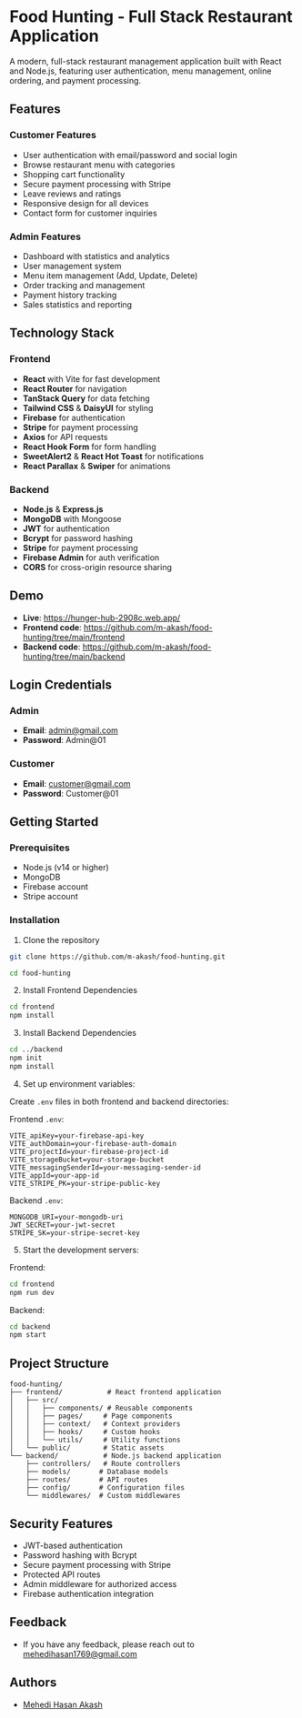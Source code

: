 # Food Hunting - Full Stack Restaurant Application

A modern, full-stack restaurant management application built with React and Node.js, featuring user authentication, menu management, online ordering, and payment processing.

## Features

### Customer Features

- User authentication with email/password and social login
- Browse restaurant menu with categories
- Shopping cart functionality
- Secure payment processing with Stripe
- Leave reviews and ratings
- Responsive design for all devices
- Contact form for customer inquiries

### Admin Features

- Dashboard with statistics and analytics
- User management system
- Menu item management (Add, Update, Delete)
- Order tracking and management
- Payment history tracking
- Sales statistics and reporting

## Technology Stack

### Frontend

- **React** with Vite for fast development
- **React Router** for navigation
- **TanStack Query** for data fetching
- **Tailwind CSS** & **DaisyUI** for styling
- **Firebase** for authentication
- **Stripe** for payment processing
- **Axios** for API requests
- **React Hook Form** for form handling
- **SweetAlert2** & **React Hot Toast** for notifications
- **React Parallax** & **Swiper** for animations

### Backend

- **Node.js** & **Express.js**
- **MongoDB** with Mongoose
- **JWT** for authentication
- **Bcrypt** for password hashing
- **Stripe** for payment processing
- **Firebase Admin** for auth verification
- **CORS** for cross-origin resource sharing

## Demo

- **Live**: https://hunger-hub-2908c.web.app/
- **Frontend code**: https://github.com/m-akash/food-hunting/tree/main/frontend
- **Backend code**: https://github.com/m-akash/food-hunting/tree/main/backend

## Login Credentials

### Admin

- **Email**: admin@gmail.com
- **Password**: Admin@01

### Customer

- **Email**: customer@gmail.com
- **Password**: Customer@01

## Getting Started

### Prerequisites

- Node.js (v14 or higher)
- MongoDB
- Firebase account
- Stripe account

### Installation

1. Clone the repository

```bash
git clone https://github.com/m-akash/food-hunting.git

cd food-hunting
```

2. Install Frontend Dependencies

```bash
cd frontend
npm install
```

3. Install Backend Dependencies

```bash
cd ../backend
npm init
npm install
```

4. Set up environment variables:

Create `.env` files in both frontend and backend directories:

Frontend `.env`:

```env
VITE_apiKey=your-firebase-api-key
VITE_authDomain=your-firebase-auth-domain
VITE_projectId=your-firebase-project-id
VITE_storageBucket=your-storage-bucket
VITE_messagingSenderId=your-messaging-sender-id
VITE_appId=your-app-id
VITE_STRIPE_PK=your-stripe-public-key
```

Backend `.env`:

```env
MONGODB_URI=your-mongodb-uri
JWT_SECRET=your-jwt-secret
STRIPE_SK=your-stripe-secret-key
```

5. Start the development servers:

Frontend:

```bash
cd frontend
npm run dev
```

Backend:

```bash
cd backend
npm start
```

## Project Structure

```
food-hunting/
├── frontend/           # React frontend application
│   ├── src/
│   │   ├── components/ # Reusable components
│   │   ├── pages/     # Page components
│   │   ├── context/   # Context providers
│   │   ├── hooks/     # Custom hooks
│   │   └── utils/     # Utility functions
│   └── public/        # Static assets
└── backend/           # Node.js backend application
    ├── controllers/   # Route controllers
    ├── models/       # Database models
    ├── routes/       # API routes
    ├── config/       # Configuration files
    └── middlewares/  # Custom middlewares
```

## Security Features

- JWT-based authentication
- Password hashing with Bcrypt
- Secure payment processing with Stripe
- Protected API routes
- Admin middleware for authorized access
- Firebase authentication integration

## Feedback

- If you have any feedback, please reach out to [mehedihasan1769@gmail.com](mailto:mehedihasan1769@gmail.com)

## Authors

- [Mehedi Hasan Akash](https://github.com/m-akash)
